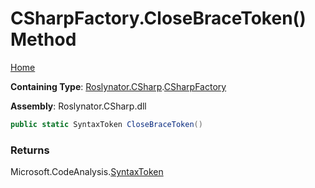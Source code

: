 # CSharpFactory\.CloseBraceToken\(\) Method

[Home](../../../../README.md)

**Containing Type**: [Roslynator.CSharp](../../README.md)\.[CSharpFactory](../README.md)

**Assembly**: Roslynator\.CSharp\.dll

```csharp
public static SyntaxToken CloseBraceToken()
```

### Returns

Microsoft\.CodeAnalysis\.[SyntaxToken](https://docs.microsoft.com/en-us/dotnet/api/microsoft.codeanalysis.syntaxtoken)

